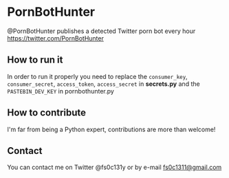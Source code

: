 # PornBotHunter
@PornBotHunter publishes a detected Twitter porn bot every hour https://twitter.com/PornBotHunter

## How to run it
In order to run it properly you need to replace the `consumer_key`, `consumer_secret`, `access_token`, `access_secret` in **secrets.py** and the `PASTEBIN_DEV_KEY` in pornbothunter.py

## How to contribute
I'm far from being a Python expert, contributions are more than welcome!

## Contact
You can contact me on Twitter @fs0c131y or by e-mail fs0c1311@gmail.com
